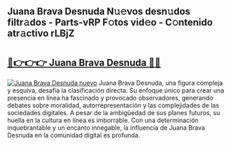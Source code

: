 ## Juana Brava Desnuda N𝚞𝚎vos desn𝚞dos filtr𝚊dos - Parts-vRP F𝚘tos vid𝚎o - C𝚘ntenido atr𝚊ctivo rLBjZ

# <h2><a href="http://mb94ykj.tromn.icu/?c=Juana+Brava+Desnuda">🔗👉👉👉 Juana Brava Desnuda 🔗🔗</a></h2>

[![Juana Brava Desnuda nuevo](https://i.imgur.com/pEAQMta.gif)](http://mb94ykj.tromn.icu/?c=Juana+Brava+Desnuda)
Juana Brava Desnuda, una figura compleja y esquiva, desafía la clasificación directa. Su enfoque único para crear una presencia en línea ha fascinado y provocado observadores, generando debates sobre moralidad, autorrepresentación y las complejidades de las sociedades digitales. A pesar de la ambigüedad de sus planes futuros, su huella en la cultura en línea es imborrable. Con una determinación inquebrantable y un encanto innegable, la influencia de Juana Brava Desnuda en la comunidad digital es profunda.
